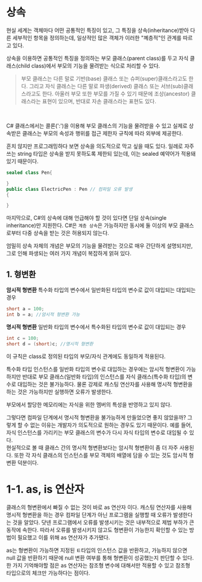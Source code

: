# 상속

현실 세계는 객체마다 어떤 공통적인 특징이 있고, 그 특징을 상속(inheritance)받아 다른 세부적인 항목을 정의하는데, 일상적인 많은 객체가 이러한 "꼐층적"인 관계를 따르고 있다. 
<br>

상속을 이용하면 공통적인 특징을 정의하는 부모 클래스(parent class)를 두고 자식 클래스(child class)에서 부모의 기능을 물려받는 식으로 처리할 수 있다. 
> 부모 클래스는 다른 말로 기반(base) 클래스 또는 슈퍼(super)클래스라고도 한다. 그리고 자식 클래스는 다른 말로 파생(derived) 클래스 또는 서브(sub)클래스라고도 한다. 아울러 부모 또한 부모를 가질 수 있기 때문에 조상(ancestor) 클래스라는 표현이 있으며, 반대로 자손 클래스라는 표현도 있다.
<br>

C# 클래스에서는 콜론(':')을 이용해 부모 클래스의 기능을 물려받을 수 있고 실제로 상속받은 클래스는 부모의 속성과 행위를 접근 제한자 규칙에 따라 외부에 제공한다. 
<br>

흔치 않지만 프로그래밍하다 보면 상속을 의도적으로 막고 싶을 때도 있다. 일례로 자주 쓰는 string 타입은 상속을 받지 못하도록 제한되 있는데, 이는 sealed 예약어가 적용돼 있기 때문이다. 
```cs
sealed class Pen{

}
public class ElectricPen : Pen // 컴파일 오류 발생
{

}
```
마지막으로, C#의 상속에 대해 언급해야 할 것이 있다면 단일 상속(single inheritance)만 지원한다. C#은 `계층 상속`은 가능하지만 동시에 둘 이상의 부모 클래스로부터 다중 상속을 받는 것은 허용되지 않는다. 
<br>

엄밀히 상속 자체의 개념은 부모의 기능을 물려받는 것으로 매우 간단하게 설명되지만, 그로 인해 파생되는 여러 가지 개념이 복잡하게 얽혀 있다.

## 1. 형변환
**암시적 형변환** 
특수화 타입의 변수에서 일반화된 타입의 변수로 값이 대입되는 대입되는 경우  
```cs
short a = 100; 
int b = a; //암시적 형변환 가능
```
**명시적 형변환** 
일반화 타입의 변수에서 특수화된 타입의 변수로 값이 대입되는 경우
```cs
int c = 100;
short d = (short)c; //명시적 형변환
```
이 규칙은 class로 정의된 타입의 부모/자식 관계에도 동일하게 적용된다.
<br>

특수화 타입 인스턴스를 일반화 타입의 변수로 대입하는 경우에는 암시적 형변환이 가능하지만 반대로 부모 클래스(일반화 타입)의 인스턴스를 자식 클래스(특수화 타입)의 변수로 대입하는 것은 불가능하다. 물론 강제로 캐스팅 연산자를 사용해 명시적 형변환을 하는 것은 가능하지만 실행하면 오류가 발생한다. 
<br>

부모에서 할당한 메모리에는 자식을 위한 멤버의 특성을 반영하고 있지 않다. 
<br>

그렇다면 컴파일 단계에서 명시적 형변환을 불가능하게 만들었으면 좋지 않았을까? 그렇게 할 수 없는 이유는 개발자가 의도적으로 원하는 경우도 있기 때문이다. 예를 들어, 자식 인스턴스를 가리키는 부모 클래스의 변수가 다시 자식 타입의 변수로 대입될 수 있다. 
<br>
현실적으로 볼 때 클래스 간의 명시적 형변환보다는 암시적 형변환이 좀 더 자주 사용된다. 또한 각 자식 클래스의 인스턴스를 부모 객체의 배열에 담을 수 있는 것도 암시적 형변환 덕분이다. 

# 1-1. as, is 연산자 
클래스의 형변환에서 빠질 수 없는 것이 바로 as 연산자 이다. 캐스팅 연산자를 사용해 명시적 형변환을 하는 경우 컴파일 단계가 아닌 프로그램을 실행할 때 오류가 발생한다는 것을 알았다. 닷넨 프로그램에서 오류를 발생시키는 것은 내부적으로 제법 부하가 큰 동작에 속한다. 따라서 오류를 발생시키지 않고도 형변환이 가능한지 확인할 수 있는 방법이 필요했고 이를 위해 as 연산자가 추가됐다. 
<br>

as는 형변환이 가능하면 지정된 ㅌ타입의 인스턴스 값을 반환하고, 가능하지 않으면 null 값을 반환하기 때문에 null 변환 여부를 통해 형변환이 성공했는지 판단할 수 있다. 한 가지 기억해야할 점은 as 연산자는 참조형 변수에 대해서만 적용할 수 있고 참조형 타입으로의 체크만 가능하다는 점이다. 

